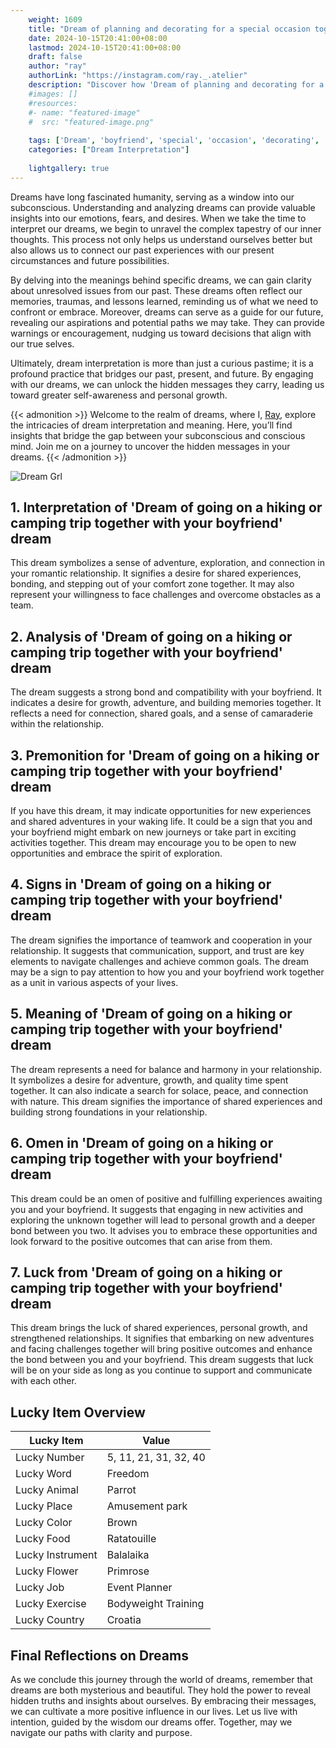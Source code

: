 ```yaml
---
    weight: 1609
    title: "Dream of planning and decorating for a special occasion together with your boyfriend"  # Assuming 'title' column exists
    date: 2024-10-15T20:41:00+08:00
    lastmod: 2024-10-15T20:41:00+08:00
    draft: false
    author: "ray"
    authorLink: "https://instagram.com/ray._.atelier"
    description: "Discover how 'Dream of planning and decorating for a special occasion together with your boyfriend' can interpret your future and uncover its significant meanings in your life."
    #images: []
    #resources:
    #- name: "featured-image"
    #  src: "featured-image.png"
    
    tags: ['Dream', 'boyfriend', 'special', 'occasion', 'decorating', 'planning', 'together']
    categories: ["Dream Interpretation"]
    
    lightgallery: true
---
```

    
Dreams have long fascinated humanity, serving as a window into our subconscious. Understanding and analyzing dreams can provide valuable insights into our emotions, fears, and desires. When we take the time to interpret our dreams, we begin to unravel the complex tapestry of our inner thoughts. This process not only helps us understand ourselves better but also allows us to connect our past experiences with our present circumstances and future possibilities.

By delving into the meanings behind specific dreams, we can gain clarity about unresolved issues from our past. These dreams often reflect our memories, traumas, and lessons learned, reminding us of what we need to confront or embrace. Moreover, dreams can serve as a guide for our future, revealing our aspirations and potential paths we may take. They can provide warnings or encouragement, nudging us toward decisions that align with our true selves.

Ultimately, dream interpretation is more than just a curious pastime; it is a profound practice that bridges our past, present, and future. By engaging with our dreams, we can unlock the hidden messages they carry, leading us toward greater self-awareness and personal growth.

{{< admonition >}}
Welcome to the realm of dreams, where I, [Ray](https://instagram.com/ray._.atelier), explore the intricacies of dream interpretation and meaning. Here, you’ll find insights that bridge the gap between your subconscious and conscious mind. Join me on a journey to uncover the hidden messages in your dreams.
{{< /admonition >}}

![Dream Grl](https://cdn.pixabay.com/photo/2017/11/02/03/35/gothic-2910057_1280.jpg "Dream Grl")

## 1. Interpretation of 'Dream of going on a hiking or camping trip together with your boyfriend' dream
 This dream symbolizes a sense of adventure, exploration, and connection in your romantic relationship. It signifies a desire for shared experiences, bonding, and stepping out of your comfort zone together. It may also represent your willingness to face challenges and overcome obstacles as a team.

## 2. Analysis of 'Dream of going on a hiking or camping trip together with your boyfriend' dream
 The dream suggests a strong bond and compatibility with your boyfriend. It indicates a desire for growth, adventure, and building memories together. It reflects a need for connection, shared goals, and a sense of camaraderie within the relationship.

## 3. Premonition for 'Dream of going on a hiking or camping trip together with your boyfriend' dream
 If you have this dream, it may indicate opportunities for new experiences and shared adventures in your waking life. It could be a sign that you and your boyfriend might embark on new journeys or take part in exciting activities together. This dream may encourage you to be open to new opportunities and embrace the spirit of exploration.

## 4. Signs in 'Dream of going on a hiking or camping trip together with your boyfriend' dream
 The dream signifies the importance of teamwork and cooperation in your relationship. It suggests that communication, support, and trust are key elements to navigate challenges and achieve common goals. The dream may be a sign to pay attention to how you and your boyfriend work together as a unit in various aspects of your lives.

## 5. Meaning of 'Dream of going on a hiking or camping trip together with your boyfriend' dream
 The dream represents a need for balance and harmony in your relationship. It symbolizes a desire for adventure, growth, and quality time spent together. It can also indicate a search for solace, peace, and connection with nature. This dream signifies the importance of shared experiences and building strong foundations in your relationship.

## 6. Omen in 'Dream of going on a hiking or camping trip together with your boyfriend' dream
 This dream could be an omen of positive and fulfilling experiences awaiting you and your boyfriend. It suggests that engaging in new activities and exploring the unknown together will lead to personal growth and a deeper bond between you two. It advises you to embrace these opportunities and look forward to the positive outcomes that can arise from them.

## 7. Luck from 'Dream of going on a hiking or camping trip together with your boyfriend' dream
 This dream brings the luck of shared experiences, personal growth, and strengthened relationships. It signifies that embarking on new adventures and facing challenges together will bring positive outcomes and enhance the bond between you and your boyfriend. This dream suggests that luck will be on your side as long as you continue to support and communicate with each other.

## Lucky Item Overview
| Lucky Item          | Value              |
|---------------|--------------------|
| Lucky Number        | 5, 11, 21, 31, 32, 40  |
| Lucky Word          | Freedom |
| Lucky Animal        | Parrot |
| Lucky Place         | Amusement park     |
| Lucky Color         | Brown     |
| Lucky Food          | Ratatouille      |
| Lucky Instrument    | Balalaika |
| Lucky Flower        | Primrose    |
| Lucky Job           | Event Planner       |
| Lucky Exercise      | Bodyweight Training  |
| Lucky Country       | Croatia    |


##  Final Reflections on Dreams

As we conclude this journey through the world of dreams, remember that dreams are both mysterious and beautiful. They hold the power to reveal hidden truths and insights about ourselves. By embracing their messages, we can cultivate a more positive influence in our lives. Let us live with intention, guided by the wisdom our dreams offer. Together, may we navigate our paths with clarity and purpose.
